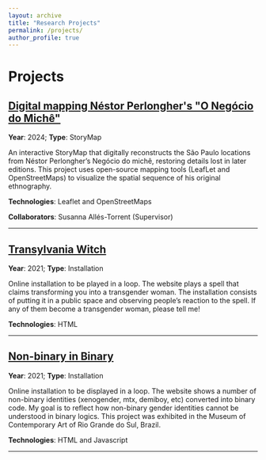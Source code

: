 ```yaml
---
layout: archive
title: "Research Projects"
permalink: /projects/
author_profile: true
---
```


# Projects

## [Digital mapping Néstor Perlongher's "O Negócio do Michê"](nan)

**Year**: 2024; **Type**: StoryMap

An interactive StoryMap that digitally reconstructs the São Paulo locations from Néstor Perlongher’s Negócio do michê, restoring details lost in later editions. This project uses open-source mapping tools (LeafLet and OpenStreetMaps) to visualize the spatial sequence of his original ethnography.

**Technologies**: Leaflet and OpenStreetMaps

**Collaborators**: Susanna Allés-Torrent (Supervisor)

---

## [Transylvania Witch](https://transylvania-witch.tumblr.com/)

**Year**: 2021; **Type**: Installation

Online installation to be played in a loop. The website plays a spell that claims transforming you into a transgender woman. The installation consists of putting it in a public space and observing people’s reaction to the spell. If any of them become a transgender woman, please tell me!

**Technologies**: HTML

---

## [Non-binary in Binary](https://non-binary-in-binary.tumblr.com/)

**Year**: 2021; **Type**: Installation

Online installation to be displayed in a loop. The website shows a number of non-binary identities (xenogender, mtx, demiboy, etc) converted into binary code. My goal is to reflect how non-binary gender identities cannot be understood in binary logics. This project was exhibited in the Museum of Contemporary Art of Rio Grande do Sul, Brazil.

**Technologies**: HTML and Javascript

---
